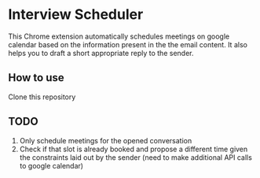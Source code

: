 # Interview Scheduler

This Chrome extension automatically schedules meetings on google calendar based on the information present in the the email content. It also helps you to draft a short appropriate reply to the sender.

## How to use

Clone this repository

## TODO

1. Only schedule meetings for the opened conversation
2. Check if that slot is already booked and propose a different time given the constraints laid out by the sender (need to make additional API calls to google calendar)
